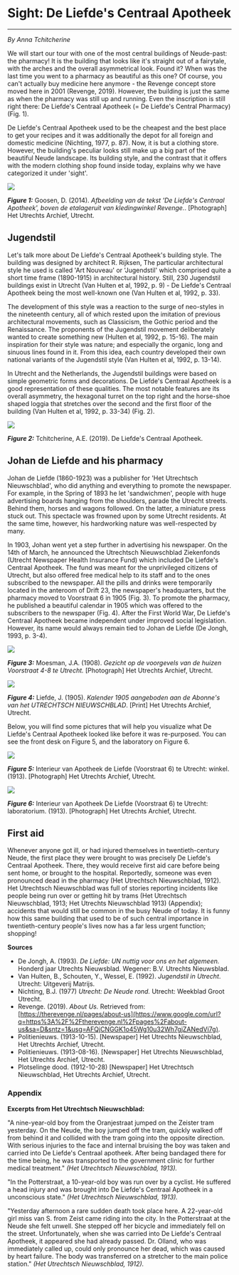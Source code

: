 # Sight: De Liefde's Centraal Apotheek

---

_By Anna Tchitcherine_

We will start our tour with one of the most central buildings of Neude-past: the pharmacy! It is the building that looks like it's straight out of a fairytale, with the arches and the overall asymmetrical look. Found it? When was the last time you went to a pharmacy as beautiful as this one? Of course, you can't actually buy medicine here anymore - the Revenge concept store moved here in 2001 (Revenge, 2019). However, the building is just the same as when the pharmacy was still up and running. Even the inscription is still right there: De Liefde's Centraal Apotheek (= De Liefde's Central Pharmacy) (Fig. 1).

De Liefde's Centraal Apotheek used to be the cheapest and the best place to get your recipes and it was additionally the depot for all foreign and domestic medicine (Nichting, 1977, p. 87). Now, it is but a clothing store. However, the building's peculiar looks still make up a big part of the beautiful Neude landscape. Its building style, and the contrast that it offers with the modern clothing shop found inside today, explains why we have categorized it under 'sight'.

![](/assets/data-models/stories/2019100002_neude_sight-de-liefde-centraal-apotheek/apotheek_banner.jpg)

**_Figure 1:_** Goosen, D. (2014). _Afbeelding van de tekst 'De Liefde's Centraal Apotheek', boven de etalageruit van kledingwinkel Revenge._. [Photograph] Het Utrechts Archief, Utrecht.

## Jugendstil

Let's talk more about De Liefde's Centraal Apotheek's building style. The building was designed by architect R. Rijksen, The particular architectural style he used is called 'Art Nouveau' or 'Jugendstil' which comprised quite a short time frame (1890-1915) in architectural history. Still, 230 Jugendstil buildings exist in Utrecht (Van Hulten et al, 1992, p. 9) - De Liefde's Centraal Apotheek being the most well-known one (Van Hulten et al, 1992, p. 33).

The development of this style was a reaction to the surge of neo-styles in the nineteenth century, all of which rested upon the imitation of previous architectural movements, such as Classicism, the Gothic period and the Renaissance. The proponents of the Jugendstil movement deliberately wanted to create something new (Hulten et al, 1992, p. 15-16). The main inspiration for their style was nature; and especially the organic, long and sinuous lines found in it. From this idea, each country developed their own national variants of the Jugendstil style (Van Hulten et al, 1992, p. 13-14).

In Utrecht and the Netherlands, the Jugendstil buildings were based on simple geometric forms and decorations. De Liefde's Centraal Apotheek is a good representation of these qualities. The most notable features are its overall asymmetry, the hexagonal turret on the top right and the horse-shoe shaped loggia that stretches over the second and the first floor of the building (Van Hulten et al, 1992, p. 33-34) (Fig. 2).

![](/assets/data-models/stories/2019100002_neude_sight-de-liefde-centraal-apotheek/apotheek.jpg)

**_Figure 2:_** Tchitcherine, A.E. (2019). De Liefde's Centraal Apotheek.

## Johan de Liefde and his pharmacy

Johan de Liefde (1860-1923) was a publisher for 'Het Utrechtsch Nieuwschblad', who did anything and everything to promote the newspaper. For example, in the Spring of 1893 he let 'sandwichmen', people with huge advertising boards hanging from the shoulders, parade the Utrecht streets. Behind them, horses and wagons followed. On the latter, a miniature press stuck out. This spectacle was frowned upon by some Utrecht residents. At the same time, however, his hardworking nature was well-respected by many.

In 1903, Johan went yet a step further in advertising his newspaper. On the 14th of March, he announced the Utrechtsch Nieuwschblad Ziekenfonds (Utrecht Newspaper Health Insurance Fund) which included De Liefde's Centraal Apotheek. The fund was meant for the unprivileged citizens of Utrecht, but also offered free medical help to its staff and to the ones subscribed to the newspaper. All the pills and drinks were temporarily located in the anteroom of Drift 23, the newspaper's headquarters, but the pharmacy moved to Voorstraat 6 in 1905 (Fig. 3). To promote the pharmacy, he published a beautiful calendar in 1905 which was offered to the subscribers to the newspaper (Fig. 4). After the First World War, De Liefde's Centraal Apotheek became independent under improved social legislation. However, its name would always remain tied to Johan de Liefde (De Jongh, 1993, p. 3-4).

![](/assets/data-models/stories/2019100002_neude_sight-de-liefde-centraal-apotheek/moesman_photo.jpg)

**_Figure 3:_** Moesman, J.A. (1908). _Gezicht op de voorgevels van de huizen Voorstraat 4-8 te Utrecht._ [Photograph] Het Utrechts Archief, Utrecht.

![](/assets/data-models/stories/2019100002_neude_sight-de-liefde-centraal-apotheek/calendar.png)

**_Figure 4:_** Liefde, J. (1905). _Kalender 1905 aangeboden aan de Abonne's van het UTRECHTSCH NIEUWSCHBLAD_. [Print] Het Utrechts Archief, Utrecht.

Below, you will find some pictures that will help you visualize what De Liefde's Centraal Apotheek looked like before it was re-purposed. You can see the front desk on Figure 5, and the laboratory on Figure 6.

![](/assets/data-models/stories/2019100002_neude_sight-de-liefde-centraal-apotheek/interior.jpg)

**_Figure 5:_** Interieur van Apotheek de Liefde (Voorstraat 6) te Utrecht: winkel. (1913). [Photograph] Het Utrechts Archief, Utrecht.

![](/assets/data-models/stories/2019100002_neude_sight-de-liefde-centraal-apotheek/interior2.jpg)

**_Figure 6:_** Interieur van Apotheek De Liefde (Voorstraat 6) te Utrecht: laboratorium. (1913). [Photograph] Het Utrechts Archief, Utrecht.

## First aid

Whenever anyone got ill, or had injured themselves in twentieth-century Neude, the first place they were brought to was precisely De Liefde's Centraal Apotheek. There, they would receive first aid care before being sent home, or brought to the hospital. Reportedly, someone was even pronounced dead in the pharmacy (Het Utrechtsch Nieuwschblad, 1912). Het Utrechtsch Nieuwschblad was full of stories reporting incidents like people being run over or getting hit by trams (Het Utrechtsch Nieuwschblad, 1913; Het Utrechts Nieuwschblad 1913) (Appendix); accidents that would still be common in the busy Neude of today. It is funny how this same building that used to be of such central importance in twentieth-century people's lives now has a far less urgent function; shopping!

**Sources**

- De Jongh, A. (1993). _De Liefde: UN nuttig voor ons en het algemeen._ Honderd jaar Utrechts Nieuwsblad. Wegener: B.V. Utrechts Nieuwsblad.
- Van Hulten, B., Schouten, Y., Wessel, E. (1992). _Jugendstil in Utrecht_. Utrecht: Uitgeverij Matrijs.
- Nichting, B.J. (1977) _Utrecht: De Neude rond._ Utrecht: Weekblad Groot Utrecht.
- Revenge. (2019). _About Us._ Retrieved from: [https://therevenge.nl/pages/about-us](https://www.google.com/url?q=https%3A%2F%2Ftherevenge.nl%2Fpages%2Fabout-us&sa=D&sntz=1&usg=AFQjCNGGK1o45Wg10u32Wh7gjZANedVi7g).
- Politienieuws. (1913-10-15). [Newspaper] Het Utrechts Nieuwschblad, Het Utrechts Archief, Utrecht.
- Politienieuws. (1913-08-16). [Newspaper] Het Utrechts Nieuwschblad, Het Utrechts Archief, Utrecht.
- Plotselinge dood. (1912-10-28) [Newspaper] Het Utrechtsch Nieuwschblad, Het Utrechts Archief, Utrecht.

### Appendix

**Excerpts from Het Utrechtsch Nieuwschblad:**

"A nine-year-old boy from the Oranjestraat jumped on the Zeister tram yesterday. On the Neude, the boy jumped off the tram, quickly walked off from behind it and collided with the tram going into the opposite direction. With serious injuries to the face and internal bruising the boy was taken and carried into De Liefde's Centraal apotheek. After being bandaged there for the time being, he was transported to the government clinic for further medical treatment." _(Het Utrechtsch Nieuwschblad, 1913)._

"In the Potterstraat, a 10-year-old boy was run over by a cyclist. He suffered a head injury and was brought into De Liefde's Centraal Apotheek in a unconscious state." _(Het Utrechtsch Nieuwschblad, 1913)._

"Yesterday afternoon a rare sudden death took place here. A 22-year-old girl miss van S. from Zeist came riding into the city. In the Potterstraat at the Neude she felt unwell. She stepped off her bicycle and immediately fell on the street. Unfortunately, when she was carried into De Liefde's Centraal Apotheek, it appeared she had already passed. Dr. Olland, who was immediately called up, could only pronounce her dead, which was caused by heart failure. The body was transferred on a stretcher to the main police station." _(Het Utrechtsch Nieuwschblad, 1912)._

